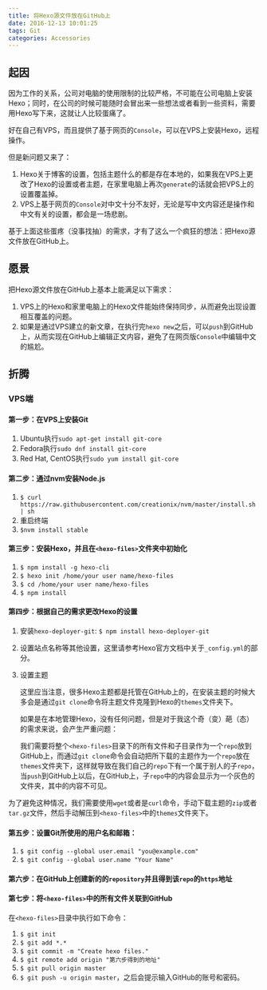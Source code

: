 ```yaml
---
title: 将Hexo源文件放在GitHub上
date: 2016-12-13 10:01:25
tags: Git
categories: Accessories
---
```


## 起因

因为工作的关系，公司对电脑的使用限制的比较严格，不可能在公司电脑上安装Hexo；同时，在公司的时候可能随时会冒出来一些想法或者看到一些资料，需要用Hexo写下来，这就让人比较蛋痛了。

好在自己有VPS，而且提供了基于网页的`Console`，可以在VPS上安装Hexo，远程操作。

但是新问题又来了：

1. Hexo关于博客的设置，包括主题什么的都是存在本地的，如果我在VPS上更改了Hexo的设置或者主题，在家里电脑上再次`generate`的话就会把VPS上的设置覆盖掉。
2. VPS上基于网页的`Console`对中文十分不友好，无论是写中文内容还是操作和中文有关的设置，都会是一场悲剧。

基于上面这些蛋疼（没事找抽）的需求，才有了这么一个疯狂的想法：把Hexo源文件放在GitHub上。

## 愿景

把Hexo源文件放在GitHub上基本上能满足以下需求：

1. VPS上的Hexo和家里电脑上的Hexo文件能始终保持同步，从而避免出现设置相互覆盖的问题。
2. 如果是通过VPS建立的新文章，在执行完`hexo new`之后，可以`push`到GitHub上，从而实现在GitHub上编辑正文内容，避免了在网页版`Console`中编辑中文的尴尬。

## 折腾

### VPS端

#### 第一步：在VPS上安装Git

1. Ubuntu执行`sudo apt-get install git-core`
2. Fedora执行`sudo dnf install git-core`
3. Red Hat, CentOS执行`sudo yum install git-core`

#### 第二步：通过nvm安装Node.js

1. `$ curl https://raw.githubusercontent.com/creationix/nvm/master/install.sh | sh`
2. 重启终端
3. `$nvm install stable`
  
#### 第三步：安装Hexo，并且在`<hexo-files>`文件夹中初始化

1. `$ npm install -g hexo-cli`
2. `$ hexo init /home/your user name/hexo-files`
3. `$ cd /home/your user name/hexo-files`
4. `$ npm install`
  
#### 第四步：根据自己的需求更改Hexo的设置

1. 安装`hexo-deployer-git`: `$ npm install hexo-deployer-git`
2. 设置站点名称等其他设置，这里请参考Hexo官方文档中关于`_config.yml`的部分。
3. 设置主题

    这里应当注意，很多Hexo主题都是托管在GitHub上的，在安装主题的时候大多会是通过`git clone`命令将主题文件克隆到Hexo的`themes`文件夹下。

    如果是在本地管理Hexo，没有任何问题，但是对于我这个奇（变）葩（态）的需求来说，会产生严重问题：

    我们需要将整个`<hexo-files>`目录下的所有文件和子目录作为一个`repo`放到GitHub上，而通过`git clone`命令会自动把所下载的主题作为一个`repo`放在`themes`文件夹下，这样就导致在我们自己的`repo`下有一个属于别人的子`repo`，当`push`到GitHub上以后，在GitHub上，子`repo`中的内容会显示为一个灰色的文件夹，其中的内容不可见。

  为了避免这种情况，我们需要使用`wget`或者是`curl`命令，手动下载主题的`zip`或者`tar.gz`文件，然后手动解压到`<hexo-files>`中的`themes`文件夹下。

#### 第五步：设置Git所使用的用户名和邮箱：

1. `$ git config --global user.email "you@example.com"`
2. `$ git config --global user.name "Your Name"`

#### 第六步：在GitHub上创建新的的`repository`并且得到该`repo`的`https`地址

#### 第七步：将`<hexo-files>`中的所有文件关联到GitHub

在`<hexo-files>`目录中执行如下命令：

1. `$ git init`
2. `$ git add *.*`
3. `$ git commit -m "Create hexo files."`
4. `$ git remote add origin "第六步得到的地址"`
5. `$ git pull origin master`
6. `$ git push -u origin master`，之后会提示输入GitHub的账号和密码。
